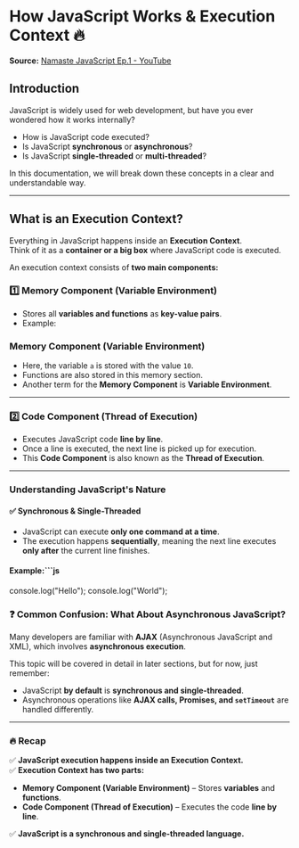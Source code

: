 # **How JavaScript Works & Execution Context 🔥**  
**Source:** [Namaste JavaScript Ep.1 - YouTube](https://www.youtube.com/watch?v=ZvbzSrg0afE)  

## **Introduction**  
JavaScript is widely used for web development, but have you ever wondered how it works internally?  
- How is JavaScript code executed?  
- Is JavaScript **synchronous** or **asynchronous**?  
- Is JavaScript **single-threaded** or **multi-threaded**?  

In this documentation, we will break down these concepts in a clear and understandable way.  

---

## **What is an Execution Context?**  
Everything in JavaScript happens inside an **Execution Context**.  
Think of it as a **container or a big box** where JavaScript code is executed.  

An execution context consists of **two main components:**  

### 1️⃣ **Memory Component (Variable Environment)**  
- Stores all **variables and functions** as **key-value pairs**.  
- Example:  
 

### **Memory Component (Variable Environment)**
- Here, the variable `a` is stored with the value `10`.  
- Functions are also stored in this memory section.  
- Another term for the **Memory Component** is **Variable Environment**.  

---

### **2️⃣ Code Component (Thread of Execution)**
- Executes JavaScript code **line by line**.  
- Once a line is executed, the next line is picked up for execution.  
- This **Code Component** is also known as the **Thread of Execution**.  

---

### **Understanding JavaScript's Nature**
#### ✅ **Synchronous & Single-Threaded**
- JavaScript can execute **only one command at a time**.  
- The execution happens **sequentially**, meaning the next line executes **only after** the current line finishes.  

#### Example:```js
console.log("Hello");
console.log("World");

### ❓ **Common Confusion: What About Asynchronous JavaScript?**  
Many developers are familiar with **AJAX** (Asynchronous JavaScript and XML), which involves **asynchronous execution**.  

This topic will be covered in detail in later sections, but for now, just remember:  

- JavaScript **by default** is **synchronous and single-threaded**.  
- Asynchronous operations like **AJAX calls, Promises, and `setTimeout`** are handled differently.  

---

### 🔥 **Recap**  

✅ **JavaScript execution happens inside an Execution Context.**  
✅ **Execution Context has two parts:**  
   - **Memory Component (Variable Environment)** – Stores **variables** and **functions**.  
   - **Code Component (Thread of Execution)** – Executes the code **line by line**.  

✅ **JavaScript is a synchronous and single-threaded language.**  



